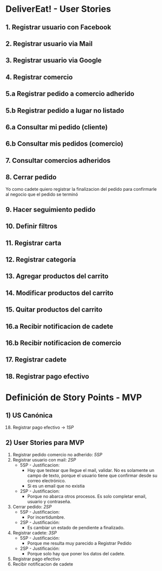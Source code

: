 # DeliverEat! - User Stories

## 1. Registrar usuario con Facebook

## 2. Registrar usuario via Mail

## 3. Registrar usuario via Google 

## 4. Registrar comercio

## 5.a Registrar pedido a comercio adherido

## 5.b Registrar pedido a lugar no listado

## 6.a Consultar mi pedido (cliente)

## 6.b Consultar mis pedidos (comercio)

## 7. Consultar comercios adheridos

## 8. Cerrar pedido
Yo como cadete quiero registrar la finalizacion del pedido para confirmarle al negocio que el pedido se terminó
## 9. Hacer seguimiento pedido

## 10. Definir filtros

## 11. Registrar carta

## 12. Registrar categoría

## 13. Agregar productos del carrito

## 14. Modificar productos del carrito

## 15. Quitar productos del carrito

## 16.a Recibir notificacion de cadete

## 16.b Recibir notificacion de comercio

## 17. Registrar cadete

## 18. Registrar pago efectivo

# Definición de Story Points - MVP

## 1) US Canónica
18. Registrar pago efectivo -> *1SP*
## 2) User Stories para MVP
1. Registrar pedido comercio no adherido: *5SP*
2. Registrar usuario con mail: *2SP*
    * 5SP - Justificacion: 
      * Hay que testear que llegue el mail, validar. No es solamente un campo de texto, porque el usuario tiene que confirmar desde su correo electrónico.
      * Si es un email que no existia
    * 2SP - Justificacion: 
      * Porque no abarca otros procesos. Es solo completar email, usuario y contraseña. 
3. Cerrar pedido: *2SP*
   * 5SP - Justificacion:
     * Por incertidumbre.
   * 2SP - Justificación:
     * Es cambiar un estado de pendiente a finalizado.
4. Registrar cadete: *3SP*
   * 5SP - Justificación:
     * Porque me resulta muy parecido a Registrar Pedido 
   * 2SP - Justificación:
     * Porque solo hay que poner los datos del cadete. 
5. Registrar pago efectivo
6. Recibir notificacion de cadete
